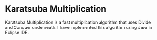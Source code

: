 # Karatsuba Multiplication

Karatsuba Multiplication is a fast multiplication algorithm that uses Divide and Conquer underneath. I have implemented this algorithm using Java in Eclipse IDE.
